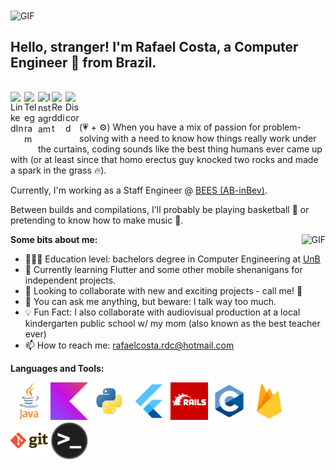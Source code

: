 <img align="center" width="1000" alt="GIF" src="https://media.giphy.com/media/Y3ju9oF0M92al1yuj7/giphy.gif" />


## Hello, stranger! I'm Rafael Costa, a Computer Engineer 🚀 from Brazil.

<br/>


<a href="https://www.linkedin.com/in/rafaelcosta23/">
  <img align="left" alt="LinkedIn" width="22px" src="https://cdn.jsdelivr.net/npm/simple-icons@v3/icons/linkedin.svg" />
</a>
<a href="https://t.me/skiabr23">
  <img align="left" alt="Telegram" width="22px" src="https://cdn.jsdelivr.net/npm/simple-icons@v3/icons/telegram.svg" />
</a>
<a href="https://www.instagram.com/raafadacosta/">
  <img align="left" alt="Instagram" width="22px" src="https://cdn.jsdelivr.net/npm/simple-icons@v3/icons/instagram.svg" />
</a>
<a href="https://www.reddit.com/user/skiabr23/">
  <img align="left" alt="Reddit" width="22px" src="https://cdn.jsdelivr.net/npm/simple-icons@v3/icons/reddit.svg" />
</a>
<a href="https://discord.gg/an5taQ3">
  <img align="left" alt="Discord" width="22px" src="https://cdn.jsdelivr.net/npm/simple-icons@v3/icons/discord.svg" />
</a>
<br/>
<br/>

(:heartpulse: + :gear:)
When you have a mix of passion for problem-solving with a need to know how things really work under the curtains, coding sounds like the best thing humans ever came up with (or at least since that homo erectus guy knocked two rocks and made a spark in the grass :fire:).

Currently, I'm working as a Staff Engineer @ [BEES (AB-inBev)](https://www.beesbank.com.br/).

Between builds and compilations, I'll probably be playing basketball :basketball: or pretending to know how to make music :microphone:.

  <img align="right" alt="GIF" src="https://media.giphy.com/media/6heBQSjt2IoA8/giphy.gif" />
  
**Some bits about me:**

- 👨🏻‍🎓 Education level: bachelors degree in Computer Engineering at [UnB](https://www.unb.br/)
- 🌱 Currently learning Flutter and some other mobile shenanigans for independent projects.
- 👯 Looking to collaborate with new and exciting projects - call me! 🤝
- 💬 You can ask me anything, but beware: I talk way too much.
- :bulb: Fun Fact: I also collaborate with audiovisual production at a local kindergarten public school w/ my mom (also known as the best teacher ever)
- 📫 How to reach me: rafaelcosta.rdc@hotmail.com

**Languages and Tools:**  

<code><img height="60" src="https://raw.githubusercontent.com/github/explore/80688e429a7d4ef2fca1e82350fe8e3517d3494d/topics/java/java.png"></code>
<code><img height="60" src="https://raw.githubusercontent.com/github/explore/80688e429a7d4ef2fca1e82350fe8e3517d3494d/topics/kotlin/kotlin.png"></code>
<code><img height="60" src="https://raw.githubusercontent.com/github/explore/80688e429a7d4ef2fca1e82350fe8e3517d3494d/topics/python/python.png"></code>
<code><img height="60" src="https://raw.githubusercontent.com/github/explore/80688e429a7d4ef2fca1e82350fe8e3517d3494d/topics/flutter/flutter.png"></code>
<code><img height="60" src="https://raw.githubusercontent.com/github/explore/80688e429a7d4ef2fca1e82350fe8e3517d3494d/topics/rails/rails.png"></code>
<code><img height="60" src="https://raw.githubusercontent.com/github/explore/80688e429a7d4ef2fca1e82350fe8e3517d3494d/topics/c/c.png"></code>
<code><img height="60" src="https://raw.githubusercontent.com/github/explore/80688e429a7d4ef2fca1e82350fe8e3517d3494d/topics/firebase/firebase.png"></code>
<code><img height="60" src="https://raw.githubusercontent.com/github/explore/80688e429a7d4ef2fca1e82350fe8e3517d3494d/topics/git/git.png"></code>
<code><img height="60" src="https://raw.githubusercontent.com/github/explore/80688e429a7d4ef2fca1e82350fe8e3517d3494d/topics/terminal/terminal.png"></code>


